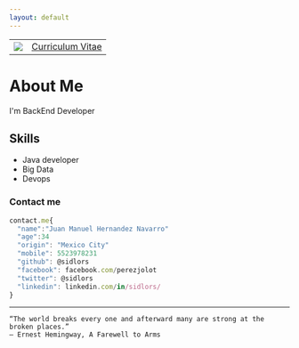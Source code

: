 ```yaml
---
layout: default
---
```

| |  |
|--|--|
| ![](https://avatars3.githubusercontent.com/u/7101985?s=140&u=10f8e6449a1da528b8fbe76b3d6d997a28f80b13&v=4) |[Curriculum Vitae](https://drive.google.com/open?id=1xb9jPKKIH4YFFClGF7FbN8naj1g1pSDNj75B9LPG6PM)|
# About Me

I'm BackEnd Developer 

## Skills

* Java developer
* Big Data
* Devops

### Contact me

```js
contact.me{
  "name":"Juan Manuel Hernandez Navarro"
  "age":34
  "origin": "Mexico City"
  "mobile": 5523978231
  "github": @sidlors
  "facebook": facebook.com/perezjolot
  "twitter": @sidlors
  "linkedin": linkedin.com/in/sidlors/
}
```
___
```
“The world breaks every one and afterward many are strong at the broken places.”
― Ernest Hemingway, A Farewell to Arms
```

